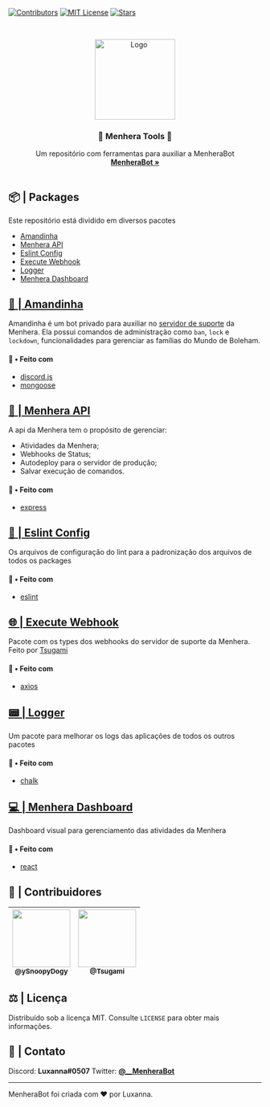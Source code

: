 [![Contributors][contributors-shield]][contributors-url]
[![MIT License][license-shield]][license-url]
[![Stars][stars-shield]][stars-url]

<br />
<p align="center">
  <a href="https://github.com/ySnoopyDogy/Menhera-Tools">
    <img src="https://i.imgur.com/jjgBki0.png" alt="Logo" width="160" height="160">
  </a>

  <h3 align="center">🔧 Menhera Tools 🔧</h3>

  <p align="center">
    Um repositório com ferramentas para auxiliar a MenheraBot
    <br />
    <a href="https://github.com/ySnoopyDogy/MenheraBot"><strong>MenheraBot »</strong></a>
    <br />
    <br />
  </p>
</p>

## 📦 | Packages

Este repositório está dividido em diversos pacotes

- [Amandinha](#--Amandinha)
- [Menhera API](#--Menhera-API)
- [Eslint Config](#--Eslint-Config)
- [Execute Webhook](#--Execute-Webhook)
- [Logger](#--Logger)
- [Menhera Dashboard](#--Menhera-Dashboard)

## [🤖 | Amandinha](/packages/Amandinha)

Amandinha é um bot privado para auxiliar no [servidor de suporte](https://discord.gg/fZMdQbA) da Menhera.
Ela possui comandos de administração como `ban`, `lock` e `lockdown`, funcionalidades para gerenciar as famílias do Mundo de Boleham.

#### 🔨 • Feito com

- [discord.js](https://discord.js.org/#/)
- [mongoose](https://mongoosejs.com/)

## [📡 | Menhera API](/packages/API)

A api da Menhera tem o propósito de gerenciar:

- Atividades da Menhera;
- Webhooks de Status;
- Autodeploy para o servidor de produção;
- Salvar execução de comandos.

#### 🔨 • Feito com

- [express](https://expressjs.com/pt-br/)

## [👷 | Eslint Config](packages/eslint-config)

Os arquivos de configuração do lint para a padronização dos arquivos de todos os packages

#### 🔨 • Feito com

- [eslint](https://eslint.org/)

## [🌐 | Execute Webhook](/packages/execute-webhook)

Pacote com os types dos webhooks do servidor de suporte da Menhera. Feito por [Tsugami](https://github.com/Tsugami)

#### 🔨 • Feito com

- [axios](https://www.npmjs.com/package/axios)

## [📟 | Logger](/packages/logger)

Um pacote para melhorar os logs das aplicações de todos os outros pacotes

#### 🔨 • Feito com

- [chalk](https://www.npmjs.com/package/chalk)

## [💻 | Menhera Dashboard](/packages/MenheraDashboard)

Dashboard visual para gerenciamento das atividades da Menhera

#### 🔨 • Feito com

- [react](https://pt-br.reactjs.org/)

## 💖 | Contribuidores

| [<img src="https://avatars1.githubusercontent.com/u/59155752?s=400&u=8e971f52c061732abb996aa9618ea2fafba5c0ae&v=4" width=115><br><sub>@ySnoopyDogy</sub>](https://github.com/ySnoopyDogy) | [<img src="https://avatars2.githubusercontent.com/u/27602189?s=400&u=7954c97ada727d3a059d9b769f5a296ea599083b&v=4" width=115><br><sub>@Tsugami</sub>](https://github.com/Tsugami) |
| :---------------------------------------------------------------------------------------------------------------------------------------------------------------------------------------: | :-------------------------------------------------------------------------------------------------------------------------------------------------------------------------------: |

## ⚖️ | Licença

Distribuído sob a licença MIT. Consulte `LICENSE` para obter mais informações.

## 📧 | Contato

Discord: **Luxanna#0507**
Twitter: **[@\_\_MenheraBot](https://twitter.com/__MenheraBot)**

---

MenheraBot foi criada com ❤️ por Luxanna.

[contributors-shield]: https://img.shields.io/github/contributors/ySnoopyDogy/Menhera-Tools?label=Contribuidores
[contributors-url]: https://github.com/ySnoopyDogy/Menhera-Tools/graphs/contributors
[stars-shield]: https://img.shields.io/github/stars/ySnoopyDogy/Menhera-tools?color=f7f203&label=Stars&style=flat
[stars-url]: https://github.com/ySnoopyDogy/Menhera-Tools/stargazers
[license-shield]: https://img.shields.io/github/license/ySnoopyDogy/Menhera-Tools?color=gree&label=Licen%C3%A7a
[license-url]: https://github.com/ySnoopyDogy/Menhera-Tools/blob/master/LICENSE
